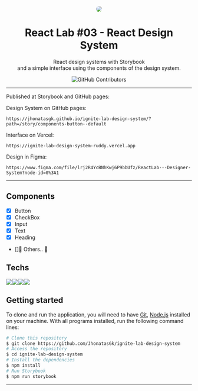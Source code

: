 <div align="center">
<img src='https://user-images.githubusercontent.com/62631029/195713826-84505930-6f6c-4b45-966d-0b6c5d53fad5.png' style='border-radius:10px;' >

<h1>React Lab #03 - React Design System </h1>
<p>  React design systems with Storybook <br> and a simple interface using the components of the design system.  </p>
        <img alt="GitHub Contributors" src="https://img.shields.io/github/contributors/JhonatasGk/ignite-lab-design-system" />
</div>

---

Published at Storybook and GitHub pages:

Design System on GitHub pages:

```
https://jhonatasgk.github.io/ignite-lab-design-system/?path=/story/components-button--default
```

Interface on Vercel:

```
https://ignite-lab-design-system-ruddy.vercel.app
```

Design in Figma:

```
https://www.figma.com/file/lrj2R4YcBNhKwj6P9bbUfz/ReactLab---Designer-System?node-id=0%3A1
```

---

## Components

- [x] Button
- [x] CheckBox
- [x] Input
- [x] Text
- [x] Heading
- []🚧 Others.. 🚧

## Techs

<img src="https://img.shields.io/badge/TypeScript-007ACC?style=flat-square&logo=typescript&logoColor=white" /><img src="https://img.shields.io/badge/Storybook-FF4785?style=flat-square&logo=storybook&logoColor=white"><img src="https://img.shields.io/badge/React-20232A?style=flat-square&logo=react&logoColor=61DAFB" /><img src="https://img.shields.io/badge/Vercel-000000?style=flat-square&logo=vercel&logoColor=white" />

## Getting started

To clone and run the application, you will need to have [Git](https://git-scm.com), [Node.js](https://nodejs.org) installed on your machine. With all programs installed, run the following command lines:

```bash
# Clone this repository
$ git clone https://github.com/JhonatasGk/ignite-lab-design-system
# Access the repository
$ cd ignite-lab-design-system
# Install the dependencies
$ npm install
# Run Storybook
$ npm run storybook
```

---
